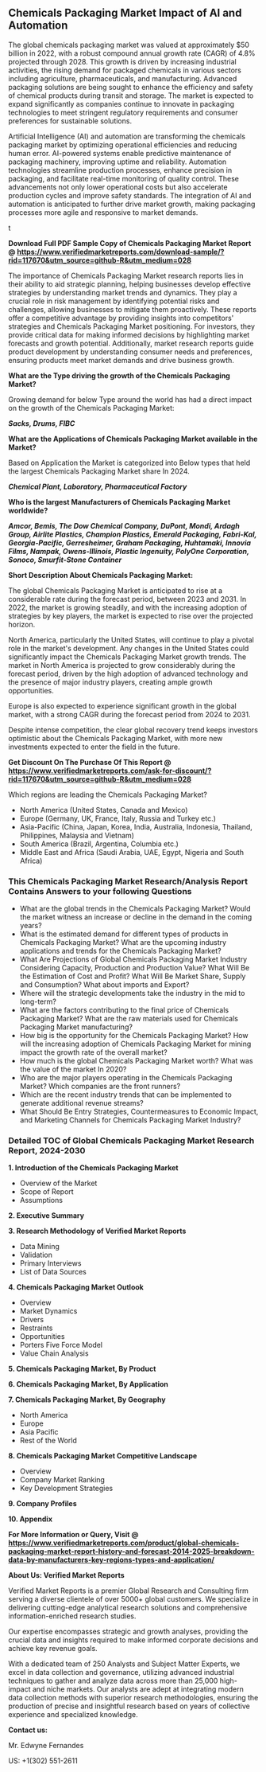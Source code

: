 <h2>Chemicals Packaging Market Impact of AI and Automation</h2><p>The global chemicals packaging market was valued at approximately $50 billion in 2022, with a robust compound annual growth rate (CAGR) of 4.8% projected through 2028. This growth is driven by increasing industrial activities, the rising demand for packaged chemicals in various sectors including agriculture, pharmaceuticals, and manufacturing. Advanced packaging solutions are being sought to enhance the efficiency and safety of chemical products during transit and storage. The market is expected to expand significantly as companies continue to innovate in packaging technologies to meet stringent regulatory requirements and consumer preferences for sustainable solutions.</p><p>Artificial Intelligence (AI) and automation are transforming the chemicals packaging market by optimizing operational efficiencies and reducing human error. AI-powered systems enable predictive maintenance of packaging machinery, improving uptime and reliability. Automation technologies streamline production processes, enhance precision in packaging, and facilitate real-time monitoring of quality control. These advancements not only lower operational costs but also accelerate production cycles and improve safety standards. The integration of AI and automation is anticipated to further drive market growth, making packaging processes more agile and responsive to market demands.</p>t</p><p id="" class=""><strong>Download Full PDF Sample Copy of Chemicals Packaging Market Report @ <a href="https://www.verifiedmarketreports.com/download-sample/?rid=117670&utm_source=github-R&utm_medium=028" target="_blank">https://www.verifiedmarketreports.com/download-sample/?rid=117670&utm_source=github-R&utm_medium=028</a></strong></p><p>The importance of&nbsp;Chemicals Packaging Market research reports lies in their ability to aid strategic planning, helping businesses develop effective strategies by understanding market trends and dynamics. They play a crucial role in risk management by identifying potential risks and challenges, allowing businesses to mitigate them proactively. These reports offer a competitive advantage by providing insights into competitors' strategies and Chemicals Packaging Market positioning. For investors, they provide critical data for making informed decisions by highlighting market forecasts and growth potential. Additionally, market research reports guide product development by understanding consumer needs and preferences, ensuring products meet market demands and drive business growth.</p><p><strong>What are the&nbsp;Type driving the growth of the Chemicals Packaging Market?</strong></p><p id="" class="">Growing demand for below Type around the world has had a direct impact on the growth of the Chemicals Packaging Market:</p><em><strong>Sacks, Drums, FIBC</strong></em></p><strong>What are the&nbsp;Applications&nbsp;of Chemicals Packaging Market available in the Market?</strong></p><p id="" class="">Based on Application the Market is categorized into Below types that held the largest Chemicals Packaging Market share In 2024.</p><em><strong>Chemical Plant, Laboratory, Pharmaceutical Factory</strong></em></p><strong>Who is the largest Manufacturers of Chemicals Packaging Market worldwide?</strong></p><p><em><strong>Amcor, Bemis, The Dow Chemical Company, DuPont, Mondi, Ardagh Group, Airlite Plastics, Champion Plastics, Emerald Packaging, Fabri-Kal, Georgia-Pacific, Gerresheimer, Graham Packaging, Huhtamaki, Innovia Films, Nampak, Owens-Illinois, Plastic Ingenuity, PolyOne Corporation, Sonoco, Smurfit-Stone Container</strong></em></p><p id="" class=""><strong>Short Description About Chemicals Packaging Market:</strong></p><p>The global Chemicals Packaging Market is anticipated to rise at a considerable rate during the forecast period, between 2023 and 2031. In 2022, the market is growing steadily, and with the increasing adoption of strategies by key players, the market is expected to rise over the projected horizon.</p><p>North America, particularly the United States, will continue to play a pivotal role in the market's development. Any changes in the United States could significantly impact the Chemicals Packaging Market growth trends. The market in North America is projected to grow considerably during the forecast period, driven by the high adoption of advanced technology and the presence of major industry players, creating ample growth opportunities.</p><p>Europe is also expected to experience significant growth in the global market, with a strong CAGR during the forecast period from 2024 to 2031.</p><p>Despite intense competition, the clear global recovery trend keeps investors optimistic about the Chemicals Packaging Market, with more new investments expected to enter the field in the future.</p><p id="" class=""><strong>Get Discount On The Purchase Of This Report @ <a href="https://www.verifiedmarketreports.com/ask-for-discount/?rid=117670&utm_source=github-R&utm_medium=028" target="_blank">https://www.verifiedmarketreports.com/ask-for-discount/?rid=117670&utm_source=github-R&utm_medium=028</a></strong></p>Which regions are leading the Chemicals Packaging Market?</p><ul><li>North America (United States, Canada and Mexico)</li><li>Europe (Germany, UK, France, Italy, Russia and Turkey etc.)</li><li>Asia-Pacific (China, Japan, Korea, India, Australia, Indonesia, Thailand, Philippines, Malaysia and Vietnam)</li><li>South America (Brazil, Argentina, Columbia etc.)</li><li>Middle East and Africa (Saudi Arabia, UAE, Egypt, Nigeria and South Africa)</li></ul><h3 id="" class="">This Chemicals Packaging Market Research/Analysis Report Contains Answers to your following Questions</h3><ul><li>What are the global trends in the Chemicals Packaging Market? Would the market witness an increase or decline in the demand in the coming years?</li><li>What is the estimated demand for different types of products in Chemicals Packaging Market? What are the upcoming industry applications and trends for the Chemicals Packaging Market?</li><li>What Are Projections of Global Chemicals Packaging Market Industry Considering Capacity, Production and Production Value? What Will Be the Estimation of Cost and Profit? What Will Be Market Share, Supply and Consumption? What about imports and Export?</li><li>Where will the strategic developments take the industry in the mid to long-term?</li><li>What are the factors contributing to the final price of Chemicals Packaging Market? What are the raw materials used for Chemicals Packaging Market manufacturing?</li><li>How big is the opportunity for the Chemicals Packaging Market? How will the increasing adoption of Chemicals Packaging Market for mining impact the growth rate of the overall market?</li><li>How much is the global Chemicals Packaging Market worth? What was the value of the market In 2020?</li><li>Who are the major players operating in the Chemicals Packaging Market? Which companies are the front runners?</li><li>Which are the recent industry trends that can be implemented to generate additional revenue streams?</li><li>What Should Be Entry Strategies, Countermeasures to Economic Impact, and Marketing Channels for Chemicals Packaging Market Industry?</li></ul><h3 id="" class="">Detailed TOC of Global Chemicals Packaging Market Research Report, 2024-2030</h3><p id="" class=""><strong>1. Introduction of the Chemicals Packaging Market</strong></p><ul><li>Overview of the Market</li><li>Scope of Report</li><li>Assumptions</li></ul><p id="" class=""><strong>2. Executive Summary</strong></p><p id="" class=""><strong>3. Research Methodology of Verified Market Reports</strong></p><ul><li>Data Mining</li><li>Validation</li><li>Primary Interviews</li><li>List of Data Sources</li></ul><p id="" class=""><strong>4. Chemicals Packaging Market Outlook</strong></p><ul><li>Overview</li><li>Market Dynamics</li><li>Drivers</li><li>Restraints</li><li>Opportunities</li><li>Porters Five Force Model</li><li>Value Chain Analysis</li></ul><p id="" class=""><strong>5. Chemicals Packaging Market, By Product</strong></p><p id="" class=""><strong>6. Chemicals Packaging Market, By Application</strong></p><p id="" class=""><strong>7. Chemicals Packaging Market, By Geography</strong></p><ul><li>North America</li><li>Europe</li><li>Asia Pacific</li><li>Rest of the World</li></ul><p id="" class=""><strong>8. Chemicals Packaging Market Competitive Landscape</strong></p><ul><li>Overview</li><li>Company Market Ranking</li><li>Key Development Strategies</li></ul><p id="" class=""><strong>9. Company Profiles</strong></p><p id="" class=""><strong>10. Appendix</strong></p><p id="" class=""><strong>For More Information or Query, Visit @ <a href="https://www.verifiedmarketreports.com/product/global-chemicals-packaging-market-report-history-and-forecast-2014-2025-breakdown-data-by-manufacturers-key-regions-types-and-application/" target="_blank">https://www.verifiedmarketreports.com/product/global-chemicals-packaging-market-report-history-and-forecast-2014-2025-breakdown-data-by-manufacturers-key-regions-types-and-application/</a></strong></p><p id="" class=""><strong>About Us: Verified Market Reports</strong></p><p id="" class="">Verified Market Reports is a premier Global Research and Consulting firm serving a diverse clientele of over 5000+ global customers. We specialize in delivering cutting-edge analytical research solutions and comprehensive information-enriched research studies.</p><p id="" class="">Our expertise encompasses strategic and growth analyses, providing the crucial data and insights required to make informed corporate decisions and achieve key revenue goals.</p><p id="" class="">With a dedicated team of 250 Analysts and Subject Matter Experts, we excel in data collection and governance, utilizing advanced industrial techniques to gather and analyze data across more than 25,000 high-impact and niche markets. Our analysts are adept at integrating modern data collection methods with superior research methodologies, ensuring the production of precise and insightful research based on years of collective experience and specialized knowledge.</p><p id="" class=""><strong>Contact us:</strong></p><p id="" class="">Mr. Edwyne Fernandes</p><p id="" class="">US: +1(302) 551-2611</p>